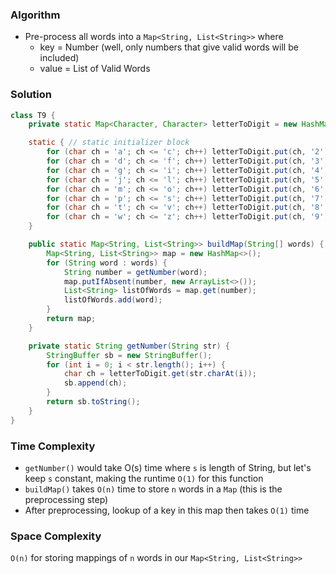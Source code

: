 ### Algorithm

- Pre-process all words into a `Map<String, List<String>>` where
    - key   = Number (well, only numbers that give valid words will be included)
    - value = List of Valid Words

### Solution

```java
class T9 {
    private static Map<Character, Character> letterToDigit = new HashMap<>();

    static { // static initializer block
        for (char ch = 'a'; ch <= 'c'; ch++) letterToDigit.put(ch, '2');
        for (char ch = 'd'; ch <= 'f'; ch++) letterToDigit.put(ch, '3');
        for (char ch = 'g'; ch <= 'i'; ch++) letterToDigit.put(ch, '4');
        for (char ch = 'j'; ch <= 'l'; ch++) letterToDigit.put(ch, '5');
        for (char ch = 'm'; ch <= 'o'; ch++) letterToDigit.put(ch, '6');
        for (char ch = 'p'; ch <= 's'; ch++) letterToDigit.put(ch, '7');
        for (char ch = 't'; ch <= 'v'; ch++) letterToDigit.put(ch, '8');
        for (char ch = 'w'; ch <= 'z'; ch++) letterToDigit.put(ch, '9');
    }

    public static Map<String, List<String>> buildMap(String[] words) {
        Map<String, List<String>> map = new HashMap<>();
        for (String word : words) {
            String number = getNumber(word);
            map.putIfAbsent(number, new ArrayList<>());
            List<String> listOfWords = map.get(number);
            listOfWords.add(word);
        }
        return map;
    }

    private static String getNumber(String str) {
        StringBuffer sb = new StringBuffer();
        for (int i = 0; i < str.length(); i++) {
            char ch = letterToDigit.get(str.charAt(i));
            sb.append(ch);
        }
        return sb.toString();
    }
}
```

### Time Complexity

- `getNumber()` would take O(s) time where `s` is length of String, but let's keep `s` constant, making the runtime `O(1)` for this function
- `buildMap()` takes `O(n)` time to store `n` words in a `Map` (this is the preprocessing step)
- After preprocessing, lookup of a key in this map then takes `O(1)` time

### Space Complexity

`O(n)` for storing mappings of `n` words in our `Map<String, List<String>>`
